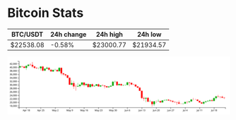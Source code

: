 # Bitcoin Stats

BTC/USDT|24h change|24h high|24h low|
|---|---|---|---|
|$22538.08|-0.58%|$23000.77|$21934.57|

<img src="./chart.svg">
